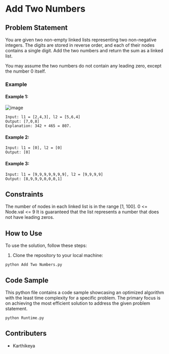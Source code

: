 # Add Two Numbers

## Problem Statement

You are given two non-empty linked lists representing two non-negative integers.
The digits are stored in reverse order, and each of their nodes contains a single digit. 
Add the two numbers and return the sum as a linked list.

You may assume the two numbers do not contain any leading zero, except the number 0 itself.


### Example

#### Example 1:
![image](https://github.com/KarthikeyaRavirala/Leetcode/assets/132122712/f62149af-eeaf-440a-8e72-51baf716fb8e)

```
Input: l1 = [2,4,3], l2 = [5,6,4]
Output: [7,0,8]
Explanation: 342 + 465 = 807.
```
#### Example 2:
```
Input: l1 = [0], l2 = [0]
Output: [0]
```
#### Example 3:
```
Input: l1 = [9,9,9,9,9,9,9], l2 = [9,9,9,9]
Output: [8,9,9,9,0,0,0,1]
```

## Constraints

The number of nodes in each linked list is in the range [1, 100].
0 <= Node.val <= 9
It is guaranteed that the list represents a number that does not have leading zeros.


## How to Use

To use the solution, follow these steps:

1. Clone the repository to your local machine: 
```
python Add Two Numbers.py
```
## Code Sample
This python file contains a code sample showcasing an optimized algorithm with the least time complexity for a specific problem.
The primary focus is on achieving the most efficient solution to address the given problem statement.

```
python Runtime.py
```

## Contributers
- Karthikeya

